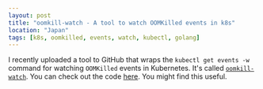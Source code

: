```yaml
---
layout: post
title: "oomkill-watch - A tool to watch OOMKilled events in k8s"
location: "Japan"
tags: [k8s, oomkilled, events, watch, kubectl, golang]
---
```


I recently uploaded a tool to GitHub that wraps the `kubectl get events -w` command for watching `OOMKilled` events in Kubernetes. It's called [`oomkill-watch`](https://github.com/flowerinthenight/oomkill-watch). You can check out the code [here](https://github.com/flowerinthenight/oomkill-watch). You might find this useful.
